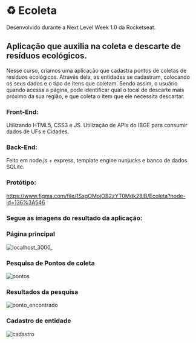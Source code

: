 # ♻️ Ecoleta
Desenvolvido durante a Next Level Week 1.0 da Rocketseat.
## Aplicação que auxilia na coleta e descarte de resíduos ecológicos.
  Nesse curso, criamos uma aplicação que cadastra pontos de coletas de resíduos ecológicos. Através dela, as entidades se cadastram, colocando os seus dados e o tipo de itens que coletam. Sendo assim, o usuário quando acessa a página, pode identificar qual o local de descarte mais próximo da sua região, e que coleta o item que ele necessita descartar.
  
### Front-End:
Utilizando HTML5, CSS3 e JS.
Utilização de APIs do IBGE para consumir dados de UFs e Cidades.

### Back-End:
Feito em node.js + express, template engine nunjucks e banco de dados SQLite.

### Protótipo:
https://www.figma.com/file/1SxgOMojOB2zYT0Mdk28lB/Ecoleta?node-id=136%3A546
  
### Segue as imagens do resultado da aplicação:

### Página principal
![localhost_3000_](https://user-images.githubusercontent.com/63068481/83966035-3e2a3f80-a88e-11ea-8113-cd167886ace9.png)

### Pesquisa de Pontos de coleta
![pontos](https://user-images.githubusercontent.com/63068481/83966377-4aaf9780-a890-11ea-8ce9-6feb798a04e5.png)

### Resultados da pesquisa
![ponto_encontrado](https://user-images.githubusercontent.com/63068481/83966403-6c108380-a890-11ea-8d9f-1eb57062e385.png)


### Cadastro de entidade
![cadastro](https://user-images.githubusercontent.com/63068481/83966422-864a6180-a890-11ea-8f53-11a237f734a1.png)

